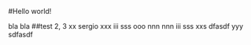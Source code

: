 #Hello world!

bla bla
##test 2, 3
xx
sergio
xxx
iii
sss
ooo
nnn
nnn
iii
sss
xxs
dfasdf
yyy
sdfasdf
